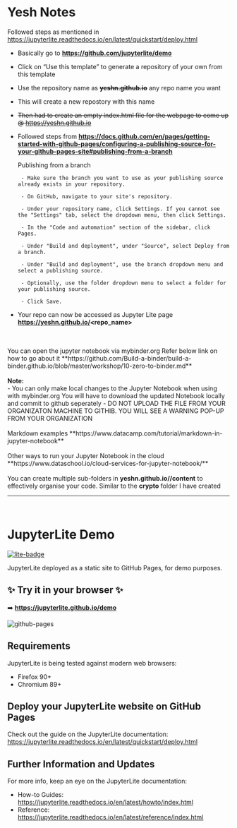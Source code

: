# Yesh Notes
Followed steps as mentioned in https://jupyterlite.readthedocs.io/en/latest/quickstart/deploy.html
 - Basically go to **https://github.com/jupyterlite/demo**
 - Click on “Use this template” to generate a repository of your own from this template
 - Use the repository name as ~~**yeshn.github.io**~~ any repo name you want
 - This will create a new repostory with this name
 - ~~Then had to create an empty index.html file for the webpage to come up @ https://yeshn.github.io~~
 - Followed steps from **https://docs.github.com/en/pages/getting-started-with-github-pages/configuring-a-publishing-source-for-your-github-pages-site#publishing-from-a-branch**

    Publishing from a branch
    
        - Make sure the branch you want to use as your publishing source already exists in your repository.
    
        - On GitHub, navigate to your site's repository.
    
        - Under your repository name, click Settings. If you cannot see the "Settings" tab, select the dropdown menu, then click Settings.
        
        - In the "Code and automation" section of the sidebar, click Pages.
    
        - Under "Build and deployment", under "Source", select Deploy from a branch.
    
        - Under "Build and deployment", use the branch dropdown menu and select a publishing source.
    
        - Optionally, use the folder dropdown menu to select a folder for your publishing source.
    
        - Click Save.

- Your repo can now be accessed as Jupyter Lite page **https://yeshn.github.io/<repo_name>** 

<br>
<br>
You can open the jupyter notebook via mybinder.org Refer below link on how to go about it **https://github.com/Build-a-binder/build-a-binder.github.io/blob/master/workshop/10-zero-to-binder.md**
<br>
<br>
<b>Note:</b><br>
- You can only make local changes to the Jupyter Notebook when using with mybinder.org You will have to download the updated Notebook locally and commit to github seperately
- DO NOT UPLOAD THE FILE FROM YOUR ORGANIZATON MACHINE TO GITHIB. YOU WILL SEE A WARNING POP-UP FROM YOUR ORGANIZATION
<br>
<br>
Markdown examples **https://www.datacamp.com/tutorial/markdown-in-jupyter-notebook**
<br>
<br>
Other ways to run your Jupyter Notebook in the cloud **https://www.dataschool.io/cloud-services-for-jupyter-notebook/**
<br>
<br>
You can create multiple sub-folders in <b>yeshn.github.io/<repo_name>/content</b> to effectively organise your code.
Similar to the <b>crypto</b> folder I have  created

<br>
<hr>
<br>


# JupyterLite Demo

[![lite-badge](https://jupyterlite.rtfd.io/en/latest/_static/badge.svg)](https://jupyterlite.github.io/demo)

JupyterLite deployed as a static site to GitHub Pages, for demo purposes.

## ✨ Try it in your browser ✨

➡️ **https://jupyterlite.github.io/demo**

![github-pages](https://user-images.githubusercontent.com/591645/120649478-18258400-c47d-11eb-80e5-185e52ff2702.gif)

## Requirements

JupyterLite is being tested against modern web browsers:

- Firefox 90+
- Chromium 89+

## Deploy your JupyterLite website on GitHub Pages

Check out the guide on the JupyterLite documentation: https://jupyterlite.readthedocs.io/en/latest/quickstart/deploy.html

## Further Information and Updates

For more info, keep an eye on the JupyterLite documentation:

- How-to Guides: https://jupyterlite.readthedocs.io/en/latest/howto/index.html
- Reference: https://jupyterlite.readthedocs.io/en/latest/reference/index.html
